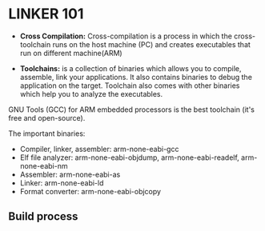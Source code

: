 # LINKER 101

- **Cross Compilation:** Cross-compilation is a process in which the cross-toolchain runs on the host machine (PC) and creates executables that run on different machine(ARM)

- **Toolchains:**  is a collection of binaries which allows you to compile, assemble, link your applications. It also contains binaries to debug the application on the target. Toolchain also comes with other binaries which help you to analyze the executables.

GNU Tools (GCC) for ARM embedded processors is the best toolchain (it's free and open-source).

The important binaries:

- Compiler, linker, assembler: arm-none-eabi-gcc
- Elf file analyzer: arm-none-eabi-objdump, arm-none-eabi-readelf, arm-none-eabi-nm
- Assembler: arm-none-eabi-as
- Linker: arm-none-eabi-ld
- Format converter: arm-none-eabi-objcopy

## Build process
